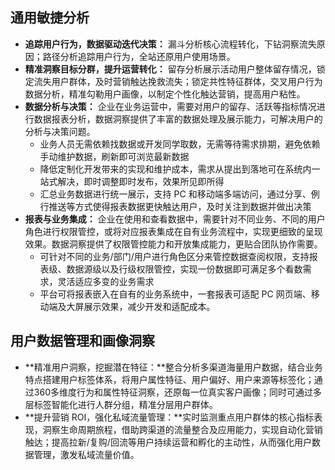## 通用敏捷分析
- **追踪用户行为，数据驱动迭代决策：** 漏斗分析核心流程转化，下钻洞察流失原因；路径分析追踪用户行为，全站还原用户使用场景。
- **精准洞察目标分群，提升运营转化：** 留存分析展示活动用户整体留存情况，锁定流失用户群体，及时营销触达挽救流失；锁定共性特征群体，交叉用户行为数据分析，精准勾勒用户画像，以制定个性化触达营销，提高用户粘性。
- **数据分析与决策：** 企业在业务运营中，需要对用户的留存、活跃等指标情况进行数据报表分析，数据洞察提供了丰富的数据处理及展示能力，可解决用户的分析与决策问题。
	- 业务人员无需依赖找数据或开发同学取数，无需等待需求排期，避免依赖手动维护数据，刷新即可浏览最新数据
	- 降低定制化开发带来的实现和维护成本，需求从提出到落地可在系统内一站式解决，即时调整即时发布，效果所见即所得
	- 汇总业务数据进行统一展示，支持 PC 和移动端多端访问，通过分享、例行推送等方式使得报表数据更快触达用户，及时关注到数据并做出决策
- **报表与业务集成：** 企业在使用和查看数据中，需要针对不同业务、不同的用户角色进行权限管控，或将对应报表集成在自有业务流程中，实现更细致的呈现效果。数据洞察提供了权限管控能力和开放集成能力，更贴合团队协作需要。
	- 可针对不同的业务/部门/用户进行角色区分来管控数据查阅权限，支持报表级、数据源级以及行级权限管控，实现一份数据即可满足多个看数需求，灵活适应多变的业务需求
	- 平台可将报表嵌入在自有的业务系统中，一套报表可适配 PC 网页端、移动端及大屏展示效果，减少开发和适配成本。

## 用户数据管理和画像洞察
- **精准用户洞察，挖掘潜在特征：**整合分析多渠道海量用户数据，结合业务特点搭建用户标签体系，将用户属性特征、用户偏好、用户来源等标签化；通过360多维度行为和属性特征洞察，还原每一位真实客户画像；同时可通过多层标签智能化进行人群分组，精准分层用户群体。
- **提升营销 ROI，强化私域流量管理：**实时监测重点用户群体的核心指标表现，洞察生命周期旅程，借助跨渠道的流量整合及应用能力，实现自动化营销触达；提高拉新/复购/回流等用户持续运营和孵化的主动性，从而强化用户数据管理，激发私域流量价值。
